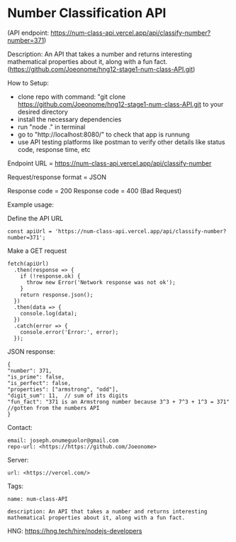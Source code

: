 # Number Classification API

(API endpoint: <https://num-class-api.vercel.app/api/classify-number?number=371>)

Description:
  An API that takes a number and returns interesting mathematical properties about it, along with a fun fact.
  (<https://github.com/Joeonome/hng12-stage1-num-class-API.git>)

  

How to Setup:
  - clone repo with command: "git clone <https://github.com/Joeonome/hng12-stage1-num-class-API.git> to your desired directory
  - install the necessary dependencies
  - run "node ." in terminal
  - go to "http://localhost:8080/" to check that app is runnung
  - use API testing platforms like postman to verify other details like status code, response time, etc


Endpoint URL = <https://num-class-api.vercel.app/api/classify-number>

Request/response format = JSON

Response code = 200
Response code = 400 (Bad Request)

Example usage: 

Define the API URL

  ```
const apiUrl = 'https://num-class-api.vercel.app/api/classify-number?number=371';

```

 Make a GET request

```
fetch(apiUrl)
  .then(response => {
    if (!response.ok) {
      throw new Error('Network response was not ok');
    }
    return response.json();
  })
  .then(data => {
    console.log(data);
  })
  .catch(error => {
    console.error('Error:', error);
  });
```

JSON response:

    {
    "number": 371,
    "is_prime": false,
    "is_perfect": false,
    "properties": ["armstrong", "odd"],
    "digit_sum": 11,  // sum of its digits
    "fun_fact": "371 is an Armstrong number because 3^3 + 7^3 + 1^3 = 371" //gotten from the numbers API
    }


Contact: 

    email: joseph.onumeguolor@gmail.com
    repo-url: <https://https://github.com/Joeonome>
    
Server:

    url: <https://vercel.com/>
    
Tags:

    name: num-class-API
    
    description: An API that takes a number and returns interesting mathematical properties about it, along with a fun fact.

HNG: <https://hng.tech/hire/nodejs-developers>
